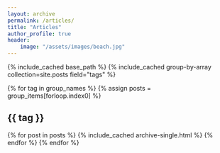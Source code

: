 ```yaml
---
layout: archive
permalink: /articles/
title: "Articles"
author_profile: true
header: 
    image: "/assets/images/beach.jpg"
---
```


{% include_cached base_path %}
{% include_cached group-by-array collection=site.posts field="tags" %}

{% for tag in group_names %}
  {% assign posts = group_items[forloop.index0] %}
  <h2 id="{{ tag | slugify }}" class="archive__subtitle">{{ tag }}</h2>
  {% for post in posts %}
    {% include_cached archive-single.html %}
  {% endfor %}
{% endfor %}